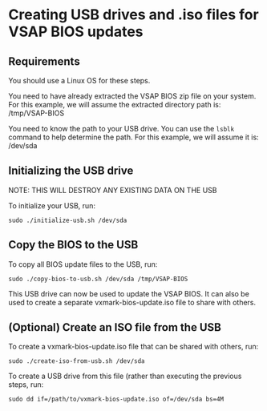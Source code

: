 # Creating USB drives and .iso files for VSAP BIOS updates

## Requirements

You should use a Linux OS for these steps.

You need to have already extracted the VSAP BIOS zip file on your system. For this example, we will assume the extracted directory path is: /tmp/VSAP-BIOS

You need to know the path to your USB drive. You can use the `lsblk` command to help determine the path. For this example, we will assume it is: /dev/sda

## Initializing the USB drive

NOTE: THIS WILL DESTROY ANY EXISTING DATA ON THE USB

To initialize your USB, run:
```
sudo ./initialize-usb.sh /dev/sda
```

## Copy the BIOS to the USB

To copy all BIOS update files to the USB, run:
```
sudo ./copy-bios-to-usb.sh /dev/sda /tmp/VSAP-BIOS
```

This USB drive can now be used to update the VSAP BIOS.
It can also be used to create a separate vxmark-bios-update.iso file to share with others. 

## (Optional) Create an ISO file from the USB

To create a vxmark-bios-update.iso file that can be shared with others, run:
```
sudo ./create-iso-from-usb.sh /dev/sda
```

To create a USB drive from this file (rather than executing the previous steps, run:
```
sudo dd if=/path/to/vxmark-bios-update.iso of=/dev/sda bs=4M
```

